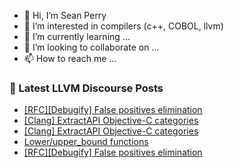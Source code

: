 - 👋 Hi, I’m Sean Perry
- 👀 I’m interested in compilers (c++, COBOL, llvm)
- 🌱 I’m currently learning ...
- 💞️ I’m looking to collaborate on ...
- 📫 How to reach me ...

<!---
s66perry/s66perry is a ✨ special ✨ repository because its `README.md` (this file) appears on your GitHub profile.
You can click the Preview link to take a look at your changes.
--->
### 📕 Latest LLVM Discourse Posts

<!-- DISCOURSE-LLVM:START -->
- [[RFC][Debugify] False positives elimination](https://discourse.llvm.org/t/rfc-debugify-false-positives-elimination/69614#post_2)
- [[Clang] ExtractAPI Objective-C categories](https://discourse.llvm.org/t/clang-extractapi-objective-c-categories/68370#post_5)
- [[Clang] ExtractAPI Objective-C categories](https://discourse.llvm.org/t/clang-extractapi-objective-c-categories/68370#post_4)
- [Lower/upper_bound functions](https://discourse.llvm.org/t/lower-upper-bound-functions/69446#post_6)
- [[RFC][Debugify] False positives elimination](https://discourse.llvm.org/t/rfc-debugify-false-positives-elimination/69614#post_1)
<!-- DISCOURSE-LLVM:END -->
